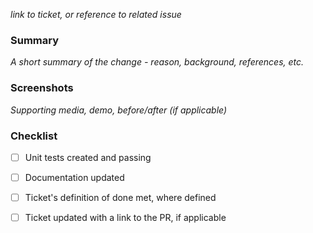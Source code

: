 _link to ticket, or reference to related issue_

### Summary

_A short summary of the change - reason, background, references, etc._

### Screenshots

_Supporting media, demo, before/after (if applicable)_

### Checklist

- [ ] Unit tests created and passing
- [ ] Documentation updated
- [ ] Ticket's definition of done met, where defined
- [ ] Ticket updated with a link to the PR, if applicable

